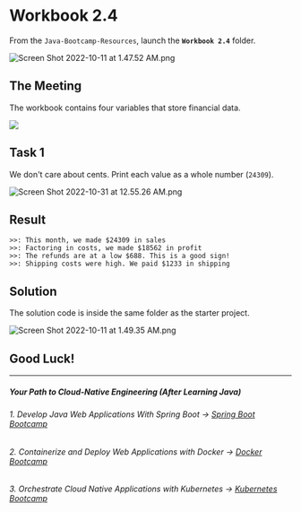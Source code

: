 # Workbook 2.4

From the `Java-Bootcamp-Resources`, launch the **`Workbook 2.4`** folder.

![Screen Shot 2022-10-11 at 1.47.52 AM.png](https://img-c.udemycdn.com/redactor/raw/article_lecture/2025-01-04_04-05-29-82e5ae837706a900eced6c587c7457bf.png)

## The Meeting
The workbook contains four variables that store financial data.

![](https://img-c.udemycdn.com/redactor/raw/article_lecture/2025-01-04_04-05-29-287c6c7577cd272d01e1b2b31b5cf815.png)

## Task 1

We don't care about cents. Print each value as a whole number (`24309`).

![Screen Shot 2022-10-31 at 12.55.26 AM.png](https://img-c.udemycdn.com/redactor/raw/article_lecture/2025-01-04_04-05-29-8e6f6646f08f5c68ecdfa149233f945e.png)

## Result
```
>>: This month, we made $24309 in sales
>>: Factoring in costs, we made $18562 in profit
>>: The refunds are at a low $688. This is a good sign!
>>: Shipping costs were high. We paid $1233 in shipping
```

## Solution

The solution code is inside the same folder as the starter project.

![Screen Shot 2022-10-11 at 1.49.35 AM.png](https://img-c.udemycdn.com/redactor/raw/article_lecture/2025-01-04_04-05-29-0aef9cb1d9475ba33a23a2661dd83e88.png)

## Good Luck!
-------
##### Your Path to Cloud-Native Engineering (After Learning Java)
###### 1. Develop Java Web Applications With Spring Boot → [Spring Boot Bootcamp](https://www.udemy.com/course/the-complete-spring-boot-development-bootcamp/?couponCode=SPRING_BOOTCAMP)
###### 2. Containerize and Deploy Web Applications with Docker → [Docker Bootcamp](https://www.udemy.com/course/docker-bootcamp-conquer-docker-with-real-world-projects/?couponCode=DOCKER_BOOTCAMP)
###### 3. Orchestrate Cloud Native Applications with Kubernetes → [Kubernetes Bootcamp](https://kubernetestraining.io/)